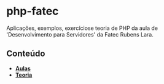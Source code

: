 # php-fatec
Aplicações, exemplos, exercíciose teoria de PHP da aula de 'Desenvolvimento para Servidores' da Fatec Rubens Lara.

## Conteúdo

* __[Aulas](aula)__
* __[Teoria](teoria)__
